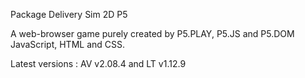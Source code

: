 Package Delivery Sim 2D P5

A web-browser game purely created by P5.PLAY, P5.JS and P5.DOM
JavaScript, HTML and CSS.


Latest versions : 
AV v2.08.4 and 
LT v1.12.9

